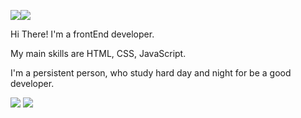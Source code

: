 <a href="https://www.instagram.com/d.hyun71/" target="_blank"><img src="https://img.shields.io/badge/d.hyun71-E4405F?style=flat-square&logo=Instagram&logoColor=white"/></a><img src="https://img.shields.io/badge/Mail-white?style=flat&logo=Gmail&logoColor=black"/> 


Hi There! I'm a frontEnd developer.

My main skills are HTML, CSS, JavaScript.

I'm a persistent person, who study hard day and night for be a good developer.

<img src="https://img.shields.io/badge/css-green?style=flat&logo=Sass&logoColor=CC6699"/> <img src="https://img.shields.io/badge/html-black?style=flat&logo=html5&logoColor=E34F26"/>
